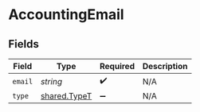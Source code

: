 # AccountingEmail


## Fields

| Field                                               | Type                                                | Required                                            | Description                                         |
| --------------------------------------------------- | --------------------------------------------------- | --------------------------------------------------- | --------------------------------------------------- |
| `email`                                             | *string*                                            | :heavy_check_mark:                                  | N/A                                                 |
| `type`                                              | [shared.TypeT](../../../sdk/models/shared/typet.md) | :heavy_minus_sign:                                  | N/A                                                 |
